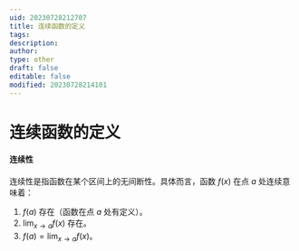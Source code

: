 ```yaml
---
uid: 20230728212707
title: 连续函数的定义
tags: 
description: 
author: 
type: other
draft: false
editable: false
modified: 20230728214101
---
```


# 连续函数的定义

#### 连续性

连续性是指函数在某个区间上的无间断性。具体而言，函数 $f(x)$ 在点 $a$ 处连续意味着：

1. $f(a)$ 存在（函数在点 $a$ 处有定义）。
2. $\lim_{{x \to a}} f(x)$ 存在。
3. $f(a) = \lim_{{x \to a}} f(x)$。
